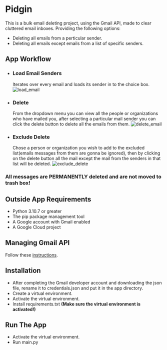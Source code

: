 # Pidgin
 This is a bulk email deleting project, using the Gmail API, made to clear cluttered email inboxes. Providing the following options:

 - Deleting all emails from a perticular sender.
 - Deleting all emails except emails from a list of specific senders.  

## App Workflow

 - ### Load Email Senders  
    Iterates over every email and loads its sender in to the choice box.
    ![load_email](https://i.imgur.com/gNqmZmA.gif)
 - ### Delete
    From the dropdown menu you can view all the people or organizations who have mailed you, after selecting a particular mail sender you can click the delete button to delete all the emails from them.
    ![delete_email](https://i.imgur.com/ceRKqV9.gif)    
 - ### Exclude Delete
    Chose a person or organization you wish to add to the excluded list(emails messages from them are gonna be ignored), then by clicking on the delete button all the mail except the mail from the senders in that list will be deleted.
    ![exclude_delete](https://i.imgur.com/YANQ4zu.gif)


### All messages are **PERMANENTLY** deleted and are not moved to trash box!

 ## Outside App Requirements
  - Python 3.10.7 or greater
  - The pip package management tool  
  - A Google account with Gmail enabled
  - A Google Cloud project    

## Managing Gmail API
Follow these [instructions](https://developers.google.com/gmail/api/quickstart/python#step_1_turn_on_the_api_name).

## Installation

- After completing the Gmail developer account and downloading the json file, rename it to credentials.json and put it in the app directory.
- Create a virtual environment.
- Activate the virtual environment.
- Install requirements.txt **(Make sure the virtual environment is activated!)**

## Run The App
- Activate the virtual environment.
- Run main.py

    